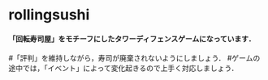 # rollingsushi

<h4>「回転寿司屋」をモチーフにしたタワーディフェンスゲームになっています．</h4>
#「評判」を維持しながら，寿司が廃棄されないようにしましょう．
#ゲームの途中では，「イベント」によって変化起きるので上手く対応しましょう．
